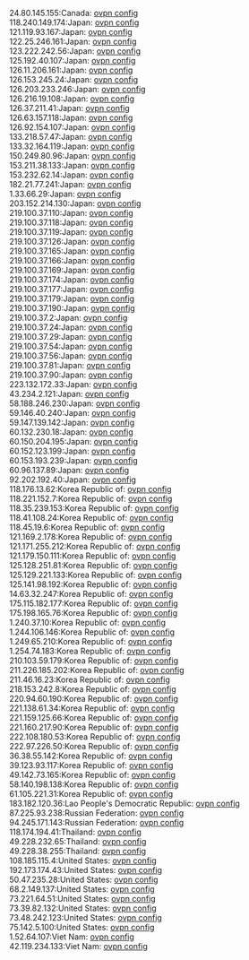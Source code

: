 24.80.145.155:Canada: [ovpn config](vpn/24_80_145_155.ovpn)  
118.240.149.174:Japan: [ovpn config](vpn/118_240_149_174.ovpn)  
121.119.93.167:Japan: [ovpn config](vpn/121_119_93_167.ovpn)  
122.25.246.161:Japan: [ovpn config](vpn/122_25_246_161.ovpn)  
123.222.242.56:Japan: [ovpn config](vpn/123_222_242_56.ovpn)  
125.192.40.107:Japan: [ovpn config](vpn/125_192_40_107.ovpn)  
126.11.206.161:Japan: [ovpn config](vpn/126_11_206_161.ovpn)  
126.153.245.24:Japan: [ovpn config](vpn/126_153_245_24.ovpn)  
126.203.233.246:Japan: [ovpn config](vpn/126_203_233_246.ovpn)  
126.216.19.108:Japan: [ovpn config](vpn/126_216_19_108.ovpn)  
126.37.211.41:Japan: [ovpn config](vpn/126_37_211_41.ovpn)  
126.63.157.118:Japan: [ovpn config](vpn/126_63_157_118.ovpn)  
126.92.154.107:Japan: [ovpn config](vpn/126_92_154_107.ovpn)  
133.218.57.47:Japan: [ovpn config](vpn/133_218_57_47.ovpn)  
133.32.164.119:Japan: [ovpn config](vpn/133_32_164_119.ovpn)  
150.249.80.96:Japan: [ovpn config](vpn/150_249_80_96.ovpn)  
153.211.38.133:Japan: [ovpn config](vpn/153_211_38_133.ovpn)  
153.232.62.14:Japan: [ovpn config](vpn/153_232_62_14.ovpn)  
182.21.77.241:Japan: [ovpn config](vpn/182_21_77_241.ovpn)  
1.33.66.29:Japan: [ovpn config](vpn/1_33_66_29.ovpn)  
203.152.214.130:Japan: [ovpn config](vpn/203_152_214_130.ovpn)  
219.100.37.110:Japan: [ovpn config](vpn/219_100_37_110.ovpn)  
219.100.37.118:Japan: [ovpn config](vpn/219_100_37_118.ovpn)  
219.100.37.119:Japan: [ovpn config](vpn/219_100_37_119.ovpn)  
219.100.37.126:Japan: [ovpn config](vpn/219_100_37_126.ovpn)  
219.100.37.165:Japan: [ovpn config](vpn/219_100_37_165.ovpn)  
219.100.37.166:Japan: [ovpn config](vpn/219_100_37_166.ovpn)  
219.100.37.169:Japan: [ovpn config](vpn/219_100_37_169.ovpn)  
219.100.37.174:Japan: [ovpn config](vpn/219_100_37_174.ovpn)  
219.100.37.177:Japan: [ovpn config](vpn/219_100_37_177.ovpn)  
219.100.37.179:Japan: [ovpn config](vpn/219_100_37_179.ovpn)  
219.100.37.190:Japan: [ovpn config](vpn/219_100_37_190.ovpn)  
219.100.37.2:Japan: [ovpn config](vpn/219_100_37_2.ovpn)  
219.100.37.24:Japan: [ovpn config](vpn/219_100_37_24.ovpn)  
219.100.37.29:Japan: [ovpn config](vpn/219_100_37_29.ovpn)  
219.100.37.54:Japan: [ovpn config](vpn/219_100_37_54.ovpn)  
219.100.37.56:Japan: [ovpn config](vpn/219_100_37_56.ovpn)  
219.100.37.81:Japan: [ovpn config](vpn/219_100_37_81.ovpn)  
219.100.37.90:Japan: [ovpn config](vpn/219_100_37_90.ovpn)  
223.132.172.33:Japan: [ovpn config](vpn/223_132_172_33.ovpn)  
43.234.2.121:Japan: [ovpn config](vpn/43_234_2_121.ovpn)  
58.188.246.230:Japan: [ovpn config](vpn/58_188_246_230.ovpn)  
59.146.40.240:Japan: [ovpn config](vpn/59_146_40_240.ovpn)  
59.147.139.142:Japan: [ovpn config](vpn/59_147_139_142.ovpn)  
60.132.230.18:Japan: [ovpn config](vpn/60_132_230_18.ovpn)  
60.150.204.195:Japan: [ovpn config](vpn/60_150_204_195.ovpn)  
60.152.123.199:Japan: [ovpn config](vpn/60_152_123_199.ovpn)  
60.153.193.239:Japan: [ovpn config](vpn/60_153_193_239.ovpn)  
60.96.137.89:Japan: [ovpn config](vpn/60_96_137_89.ovpn)  
92.202.192.40:Japan: [ovpn config](vpn/92_202_192_40.ovpn)  
118.176.13.62:Korea Republic of: [ovpn config](vpn/118_176_13_62.ovpn)  
118.221.152.7:Korea Republic of: [ovpn config](vpn/118_221_152_7.ovpn)  
118.35.239.153:Korea Republic of: [ovpn config](vpn/118_35_239_153.ovpn)  
118.41.108.24:Korea Republic of: [ovpn config](vpn/118_41_108_24.ovpn)  
118.45.19.6:Korea Republic of: [ovpn config](vpn/118_45_19_6.ovpn)  
121.169.2.178:Korea Republic of: [ovpn config](vpn/121_169_2_178.ovpn)  
121.171.255.212:Korea Republic of: [ovpn config](vpn/121_171_255_212.ovpn)  
121.179.150.111:Korea Republic of: [ovpn config](vpn/121_179_150_111.ovpn)  
125.128.251.81:Korea Republic of: [ovpn config](vpn/125_128_251_81.ovpn)  
125.129.221.133:Korea Republic of: [ovpn config](vpn/125_129_221_133.ovpn)  
125.141.98.192:Korea Republic of: [ovpn config](vpn/125_141_98_192.ovpn)  
14.63.32.247:Korea Republic of: [ovpn config](vpn/14_63_32_247.ovpn)  
175.115.182.177:Korea Republic of: [ovpn config](vpn/175_115_182_177.ovpn)  
175.198.165.76:Korea Republic of: [ovpn config](vpn/175_198_165_76.ovpn)  
1.240.37.10:Korea Republic of: [ovpn config](vpn/1_240_37_10.ovpn)  
1.244.106.146:Korea Republic of: [ovpn config](vpn/1_244_106_146.ovpn)  
1.249.65.210:Korea Republic of: [ovpn config](vpn/1_249_65_210.ovpn)  
1.254.74.183:Korea Republic of: [ovpn config](vpn/1_254_74_183.ovpn)  
210.103.59.179:Korea Republic of: [ovpn config](vpn/210_103_59_179.ovpn)  
211.226.185.202:Korea Republic of: [ovpn config](vpn/211_226_185_202.ovpn)  
211.46.16.23:Korea Republic of: [ovpn config](vpn/211_46_16_23.ovpn)  
218.153.242.8:Korea Republic of: [ovpn config](vpn/218_153_242_8.ovpn)  
220.94.60.190:Korea Republic of: [ovpn config](vpn/220_94_60_190.ovpn)  
221.138.61.34:Korea Republic of: [ovpn config](vpn/221_138_61_34.ovpn)  
221.159.125.66:Korea Republic of: [ovpn config](vpn/221_159_125_66.ovpn)  
221.160.217.90:Korea Republic of: [ovpn config](vpn/221_160_217_90.ovpn)  
222.108.180.53:Korea Republic of: [ovpn config](vpn/222_108_180_53.ovpn)  
222.97.226.50:Korea Republic of: [ovpn config](vpn/222_97_226_50.ovpn)  
36.38.55.142:Korea Republic of: [ovpn config](vpn/36_38_55_142.ovpn)  
39.123.93.117:Korea Republic of: [ovpn config](vpn/39_123_93_117.ovpn)  
49.142.73.165:Korea Republic of: [ovpn config](vpn/49_142_73_165.ovpn)  
58.140.198.138:Korea Republic of: [ovpn config](vpn/58_140_198_138.ovpn)  
61.105.221.31:Korea Republic of: [ovpn config](vpn/61_105_221_31.ovpn)  
183.182.120.36:Lao People's Democratic Republic: [ovpn config](vpn/183_182_120_36.ovpn)  
87.225.93.238:Russian Federation: [ovpn config](vpn/87_225_93_238.ovpn)  
94.245.171.143:Russian Federation: [ovpn config](vpn/94_245_171_143.ovpn)  
118.174.194.41:Thailand: [ovpn config](vpn/118_174_194_41.ovpn)  
49.228.232.65:Thailand: [ovpn config](vpn/49_228_232_65.ovpn)  
49.228.38.255:Thailand: [ovpn config](vpn/49_228_38_255.ovpn)  
108.185.115.4:United States: [ovpn config](vpn/108_185_115_4.ovpn)  
192.173.174.43:United States: [ovpn config](vpn/192_173_174_43.ovpn)  
50.47.235.28:United States: [ovpn config](vpn/50_47_235_28.ovpn)  
68.2.149.137:United States: [ovpn config](vpn/68_2_149_137.ovpn)  
73.221.64.51:United States: [ovpn config](vpn/73_221_64_51.ovpn)  
73.39.82.132:United States: [ovpn config](vpn/73_39_82_132.ovpn)  
73.48.242.123:United States: [ovpn config](vpn/73_48_242_123.ovpn)  
75.142.5.100:United States: [ovpn config](vpn/75_142_5_100.ovpn)  
1.52.64.107:Viet Nam: [ovpn config](vpn/1_52_64_107.ovpn)  
42.119.234.133:Viet Nam: [ovpn config](vpn/42_119_234_133.ovpn)  
